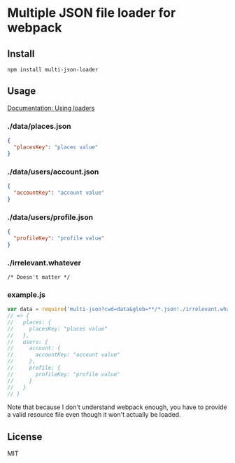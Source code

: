 # Multiple JSON file loader for webpack

## Install

```
npm install multi-json-loader
```

## Usage

[Documentation: Using loaders](http://webpack.github.io/docs/using-loaders.html)

### ./data/places.json

```json
{
  "placesKey": "places value"
}
```

### ./data/users/account.json

```json
{
  "accountKey": "account value"
}
```

### ./data/users/profile.json

```json
{
  "profileKey": "profile value"
}
```

### ./irrelevant.whatever

```
/* Doesn't matter */
```

### example.js

``` javascript
var data = require('multi-json?cwd=data&glob=**/*.json!./irrelevant.whatever');
// => {
//   places: {
//     placesKey: "places value"
//   },
//   users: {
//     account: {
//       accountKey: "account value"
//     },
//     profile: {
//       profileKey: "profile value"
//     }
//   }
// }
```

Note that because I don't understand webpack enough, you have to provide a valid resource file even though it won't actually be loaded.

## License

MIT
